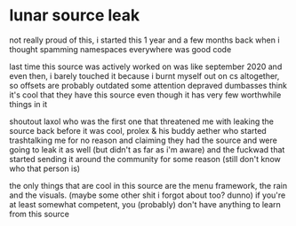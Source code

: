 # lunar source leak

not really proud of this, i started this 1 year and a few months back when i thought spamming namespaces everywhere was good code

last time this source was actively worked on was like september 2020 and even then, i barely touched it because i burnt myself out on cs altogether, so offsets are probably outdated
some attention depraved dumbasses think it's cool that they have this source even though it has very few worthwhile things in it

shoutout laxol who was the first one that threatened me with leaking the source back before it was cool, prolex & his buddy aether who started trashtalking me for no reason and claiming they had the source and were going to leak it as well (but didn't as far as i'm aware) and the fuckwad that started sending it around the community for some reason (still don't know who that person is)

the only things that are cool in this source are the menu framework, the rain and the visuals. (maybe some other shit i forgot about too? dunno)
if you're at least somewhat competent, you (probably) don't have anything to learn from this source
